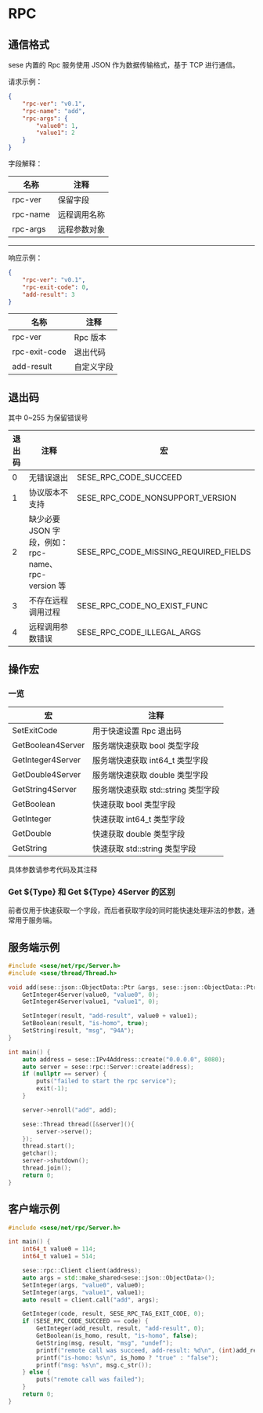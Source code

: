 # RPC

## 通信格式

sese 内置的 Rpc 服务使用 JSON 作为数据传输格式，基于 TCP 进行通信。

请求示例：

```json
{
    "rpc-ver": "v0.1",
    "rpc-name": "add",
    "rpc-args": {
        "value0": 1,
        "value1": 2
    }
}
```

字段解释：

| 名称     | 注释         |
| -------- | ------------ |
| rpc-ver  | 保留字段     |
| rpc-name | 远程调用名称 |
| rpc-args | 远程参数对象 |

---

响应示例：

```json
{
    "rpc-ver": "v0.1",
    "rpc-exit-code": 0,
    "add-result": 3
}
```

| 名称          | 注释       |
| ------------- | ---------- |
| rpc-ver       | Rpc 版本   |
| rpc-exit-code | 退出代码   |
| add-result    | 自定义字段 |

## 退出码

其中 0~255 为保留错误号

| 退出码 | 注释                                               | 宏                                    |
| ------ | -------------------------------------------------- | ------------------------------------- |
| 0      | 无错误退出                                         | SESE_RPC_CODE_SUCCEED                 |
| 1      | 协议版本不支持                                     | SESE_RPC_CODE_NONSUPPORT_VERSION      |
| 2      | 缺少必要 JSON 字段，例如：rpc-name、rpc-version 等 | SESE_RPC_CODE_MISSING_REQUIRED_FIELDS |
| 3      | 不存在远程调用过程                                 | SESE_RPC_CODE_NO_EXIST_FUNC           |
| 4      | 远程调用参数错误                                   | SESE_RPC_CODE_ILLEGAL_ARGS            |

## 操作宏

### 一览

| 宏                | 注释                                |
| ----------------- | ----------------------------------- |
| SetExitCode       | 用于快速设置 Rpc 退出码             |
| GetBoolean4Server | 服务端快速获取 bool 类型字段        |
| GetInteger4Server | 服务端快速获取 int64_t 类型字段     |
| GetDouble4Server  | 服务端快速获取 double 类型字段      |
| GetString4Server  | 服务端快速获取 std::string 类型字段 |
| GetBoolean        | 快速获取 bool 类型字段              |
| GetInteger        | 快速获取 int64_t 类型字段           |
| GetDouble         | 快速获取 double 类型字段            |
| GetString         | 快速获取 std::string 类型字段       |

具体参数请参考代码及其注释

### Get \${Type} 和 Get \${Type} 4Server 的区别

前者仅用于快速获取一个字段，而后者获取字段的同时能快速处理非法的参数，通常用于服务端。

## 服务端示例

```c++
#include <sese/net/rpc/Server.h>
#include <sese/thread/Thread.h>

void add(sese::json::ObjectData::Ptr &args, sese::json::ObjectData::Ptr &result) {
    GetInteger4Server(value0, "value0", 0);
    GetInteger4Server(value1, "value1", 0);

    SetInteger(result, "add-result", value0 + value1);
    SetBoolean(result, "is-homo", true);
    SetString(result, "msg", "94A");
}

int main() {
    auto address = sese::IPv4Address::create("0.0.0.0", 8080);
    auto server = sese::rpc::Server::create(address);
    if (nullptr == server) {
        puts("failed to start the rpc service");
        exit(-1);
    }

    server->enroll("add", add);

    sese::Thread thread([&server](){
        server->serve();
    });
    thread.start();
    getchar();
    server->shutdown();
    thread.join();
    return 0;
}
```

## 客户端示例

```c++
#include <sese/net/rpc/Server.h>

int main() {
    int64_t value0 = 114;
    int64_t value1 = 514;

    sese::rpc::Client client(address);
    auto args = std::make_shared<sese::json::ObjectData>();
    SetInteger(args, "value0", value0);
    SetInteger(args, "value1", value1);
    auto result = client.call("add", args);

    GetInteger(code, result, SESE_RPC_TAG_EXIT_CODE, 0);
    if (SESE_RPC_CODE_SUCCEED == code) {
        GetInteger(add_result, result, "add-result", 0);
        GetBoolean(is_homo, result, "is-homo", false);
        GetString(msg, result, "msg", "undef");
        printf("remote call was succeed, add-result: %d\n", (int)add_result);
        printf("is-homo: %s\n", is_homo ? "true" : "false");
        printf("msg: %s\n", msg.c_str());
    } else {
        puts("remote call was failed");
    }
    return 0;
}
```

